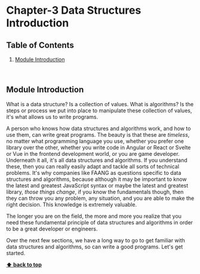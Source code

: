 # Chapter-3 Data Structures Introduction

## Table of Contents

1.  [Module Introduction](#module-introduction)

<br/>

## Module Introduction

What is a data structure? Is a collection of values. What is
algorithms? Is the steps or process we put into place to manipulate these
collection of values, it's what allows us to write programs.

A person who knows how data structures and algorithms work, and how to use them,
can write great programs. The beauty is that these are _timeless_, no matter
what programming language you use, whether you prefer one library over the
other, whether you write code in Angular or React or Svelte or Vue in the
frontend development world, or you are game developer. Underneath it all, it's
all data structures and algorithms. If you understand these, then you can really
easily adapt and tackle all sorts of technical problems. It's why companies like
FAANG as questions specific to data structures and algorithms, because although
it may be important to know the latest and greatest JavaScript syntax or maybe
the latest and greatest library, _those things change_, if you know the
fundamentals though, then they can throw you any problem, any situation, and you
are able to make the right decision. This knowledge is extremely valuable.

The longer you are on the field, the more and more you realize that you need
these fundamental principle of data structures and algorithms in order to be
a great developer or engineers.


Over the next few sections, we have a long way to go to get familiar with data
structures and algorithms, so can write a good programs. Let's get started.

**[⬆ back to top](#table-of-contents)**
<br/>
<br/>

